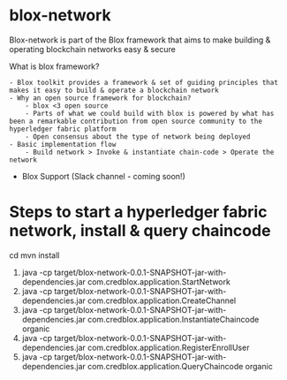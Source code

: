 # blox-network
Blox-network is part of the Blox framework that aims to make building &amp; operating blockchain networks easy &amp; secure

What is blox framework?

    - Blox toolkit provides a framework & set of guiding principles that makes it easy to build & operate a blockchain network
    - Why an open source framework for blockchain?
        - blox <3 open source 
        - Parts of what we could build with blox is powered by what has been a remarkable contribution from open source community to the hyperledger fabric platform
        - Open consensus about the type of network being deployed
    - Basic implementation flow
        - Build network > Invoke & instantiate chain-code > Operate the network

- Blox Support (Slack channel - coming soon!)


# Steps to start a hyperledger fabric network, install & query chaincode 

cd <your-repository-base-directory>
mvn install
1. java -cp target/blox-network-0.0.1-SNAPSHOT-jar-with-dependencies.jar com.credblox.application.StartNetwork
2. java -cp target/blox-network-0.0.1-SNAPSHOT-jar-with-dependencies.jar com.credblox.application.CreateChannel
3. java -cp target/blox-network-0.0.1-SNAPSHOT-jar-with-dependencies.jar com.credblox.application.InstantiateChaincode organic
4. java -cp target/blox-network-0.0.1-SNAPSHOT-jar-with-dependencies.jar com.credblox.application.RegisterEnrollUser
5. java -cp target/blox-network-0.0.1-SNAPSHOT-jar-with-dependencies.jar com.credblox.application.QueryChaincode organic
